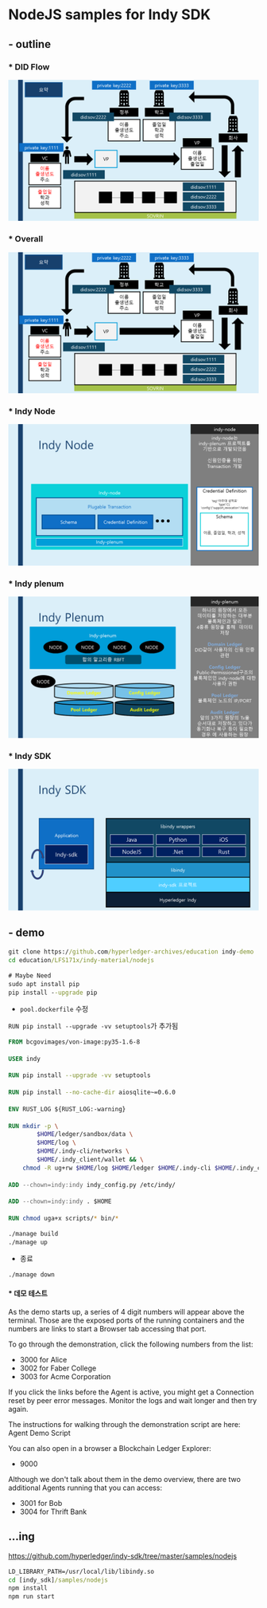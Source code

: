 # NodeJS samples for Indy SDK

## - outline

### * DID Flow

![](./Background/img/DID_Flow.png)

### * Overall

![](./Background/img/DID_Flow.png)

### * Indy Node

![](./Background/img/indy-node_basic.png)

### * Indy plenum

![](./Background/img/indy-plenum_basic.png)

### * Indy SDK

![](./Background/img/indy-sdk_basic.png)

## - demo

```cmd
git clone https://github.com/hyperledger-archives/education indy-demo
cd education/LFS171x/indy-material/nodejs
```

```cmd
# Maybe Need
sudo apt install pip
pip install --upgrade pip
```

 - `pool.dockerfile` 수정

`RUN pip install --upgrade -vv setuptools`가 추가됨

```dockerfile
FROM bcgovimages/von-image:py35-1.6-8

USER indy

RUN pip install --upgrade -vv setuptools

RUN pip install --no-cache-dir aiosqlite~=0.6.0

ENV RUST_LOG ${RUST_LOG:-warning}

RUN mkdir -p \
        $HOME/ledger/sandbox/data \
        $HOME/log \
        $HOME/.indy-cli/networks \
        $HOME/.indy_client/wallet && \
    chmod -R ug+rw $HOME/log $HOME/ledger $HOME/.indy-cli $HOME/.indy_client

ADD --chown=indy:indy indy_config.py /etc/indy/

ADD --chown=indy:indy . $HOME

RUN chmod uga+x scripts/* bin/*
```

```cmd
./manage build
./manage up
```

- 종료

```cmd
./manage down
```

#### * 데모 테스트

As the demo starts up, a series of 4 digit numbers will appear above the terminal. Those are the exposed ports of the running containers and the numbers are links to start a Browser tab accessing that port.

To go through the demonstration, click the following numbers from the list:

 - 3000 for Alice
 - 3002 for Faber College
 - 3003 for Acme Corporation

If you click the links before the Agent is active, you might get a Connection reset by peer error messages. Monitor the logs and wait longer and then try again.

The instructions for walking through the demonstration script are here: Agent Demo Script

You can also open in a browser a Blockchain Ledger Explorer:

 - 9000

Although we don't talk about them in the demo overview, there are two additional Agents running that you can access:

 - 3001 for Bob
 - 3004 for Thrift Bank


## ...ing

https://github.com/hyperledger/indy-sdk/tree/master/samples/nodejs

```cmd
LD_LIBRARY_PATH=/usr/local/lib/libindy.so
cd [indy_sdk]/samples/nodejs
npm install
npm run start
```
